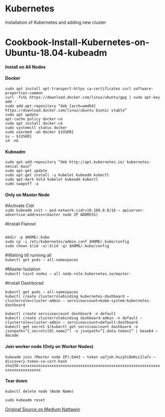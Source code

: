 # Kubernetes
Installation of Kubernetes and adding new cluster

# Cookbook-Install-Kubernetes-on-Ubuntu-18.04-kubeadm

#### Install on All Nodes ####

#### Docker ####
```sudo apt update
sudo apt install apt-transport-https ca-certificates curl software-properties-common
curl -fsSL https://download.docker.com/linux/ubuntu/gpg | sudo apt-key add -
sudo add-apt-repository “deb [arch=amd64] https://download.docker.com/linux/ubuntu bionic stable”
sudo apt update
apt-cache policy docker-ce
sudo apt install docker-ce
sudo systemctl status docker
sudo usermod -aG docker ${USER}
su — ${USER}
id -nG
```
#### Kubeadm ####
```curl -s https://packages.cloud.google.com/apt/doc/apt-key.gpg | sudo apt-key add  
sudo apt-add-repository “deb http://apt.kubernetes.io/ kubernetes-xenial main”  
sudo apt-get update  
sudo apt-get install -y kubelet kubeadm kubectl  
sudo apt-mark hold kubelet kubeadm kubectl  
sudo swapoff -a  
```
#### Only on Master Node ####

#Activate Cidr  
`sudo kubeadm init — pod-network-cidr=10.168.0.0/16 — apiserver-advertise-address=(master node IP ADDRESS)`
  
#Install Flannel  
```sudo kubectl apply -f https://raw.githubusercontent.com/coreos/flannel/master/Documentation/kube-flannel.yml

mkdir -p $HOME/.kube
sudo cp -i /etc/kubernetes/admin.conf $HOME/.kube/config
sudo chown $(id -u):$(id -g) $HOME/.kube/config
```
#Waiting till running all  
`kubectl get pods — all-namespaces`  

#Master Isolation  
`kubectl taint nodes — all node-role.kubernetes.io/master-`  

#Install Dashborad  
```kubectl apply -f https://raw.githubusercontent.com/kubernetes/dashboard/master/src/deploy/recommended/kubernetes-dashboard.yaml  
kubectl get pods — all-namespaces  
kubectl create clusterrolebinding kubernetes-dashboard — clusterrole=cluster-admin — serviceaccount=kube-system:kubernetes-dashboard  

kubectl create serviceaccount dashboard -n default  
kubectl create clusterrolebinding dashboard-admin -n default — clusterrole=cluster-admin — serviceaccount=default:dashboard  
kubectl get secret $(kubectl get serviceaccount dashboard -o jsonpath=”{.secrets[0].name}”) -o jsonpath=”{.data.token}” | base64 — decode  
```

#### Join worker node (Only on Worker Nodes) ####
`kubeadm join (Master node IP):6443 — token ua7joh.huzyhi8m0si1la7v — discovery-token-ca-cert-hash sha256:xxxxxxxxxxxxxxxxxxxxxxxxxxxxxxxxxxxxxxxxxxxxxxxxxxxxxxxxxxxxxxxxxxxxxxxxxxxxxxx  
`  

#### Tear down ####
```kubectl drain (Node Name) — delete-local-data — forcee — ignore-daemonsets  
kubectl delete node (Node Name)  

sudo kubeadm reset  
```  

[Original Source on Medium Nattawin](https://medium.com/@iambeboy/install-kubernetes-on-ubuntu-18-04-with-kubeadm-bf0f6b7ff3d4)
